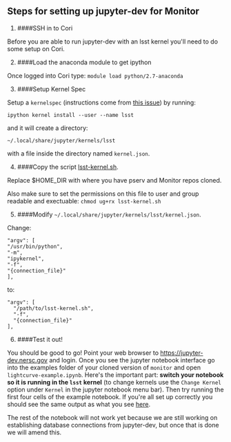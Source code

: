## Steps for setting up jupyter-dev for Monitor

1. ####SSH in to Cori

  Before you are able to run jupyter-dev with an lsst kernel you'll need to do some setup on Cori.

2. ####Load the anaconda module to get ipython

  Once logged into Cori type: `module load python/2.7-anaconda`

3. ####Setup Kernel Spec

  Setup a `kernelspec` (instructions come from [this issue](https://github.com/jupyterhub/jupyterhub/issues/847#issuecomment-267044166)) by running:
  
  `ipython kernel install --user --name lsst`
  
  and it will create a directory:
  
  `~/.local/share/jupyter/kernels/lsst`
  
  with a file inside the directory named `kernel.json`.
  
4. ####Copy the script [lsst-kernel.sh](lsst-kernel.sh).

 Replace $HOME_DIR with where you have pserv and Monitor repos cloned.
 
 Also make sure to set the permissions on this file to user and group readable and exectuable:
  `chmod ug+rx lsst-kernel.sh`

5. ####Modify `~/.local/share/jupyter/kernels/lsst/kernel.json`.

  Change:
  
  ```
 "argv": [
  "/usr/bin/python",
  "-m",
  "ipykernel",
  "-f",
  "{connection_file}"
 ],
 ```
 
 to:
 
 ```
 "argv": [   
   "/path/to/lsst-kernel.sh",   
   "-f",   
   "{connection_file}" 
 ],
 ```
 
6. ####Test it out!

 You should be good to go! Point your web browser to https://jupyter-dev.nersc.gov and login. Once you see the jupyter notebook interface go into the examples folder of your cloned version of `monitor` and open `lightcurve-example.ipynb`. Here's the important part: **switch your notebook so it is running in the `lsst` kernel** (to change kernels use the `Change Kernel` option under `Kernel` in the jupyter notebook menu bar). Then try running the first four cells of the example notebook. If you're all set up correctly you should see the same output as what you see [here](../examples/lightcurve_example.ipynb).
 
 The rest of the notebook will not work yet because we are still working on establishing database connections from jupyter-dev, but once that is done we will amend this.
